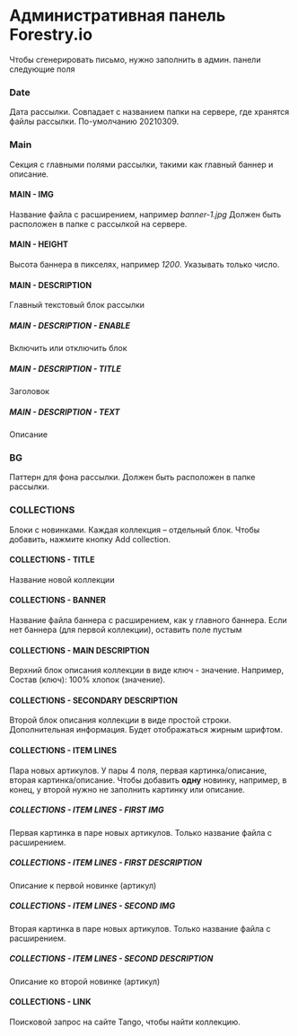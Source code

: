 # Административная панель Forestry.io

Чтобы сгенерировать письмо, нужно заполнить в админ. панели следующие поля

### Date 
Дата рассылки. Совпадает с названием папки на сервере, где хранятся файлы рассылки.
По-умолчанию 20210309.

### Main
Секция с главными полями рассылки, такими как главный баннер и описание.

#### MAIN - IMG 
Название файла с расширением, например *banner-1.jpg*
Должен быть расположен в папке с рассылкой на сервере.

#### MAIN - HEIGHT
Высота баннера в пикселях, например *1200*. Указывать только число.

#### MAIN - DESCRIPTION
Главный текстовый блок рассылки

##### MAIN - DESCRIPTION - ENABLE 
Включить или отключить блок

##### MAIN - DESCRIPTION - TITLE 
Заголовок

##### MAIN - DESCRIPTION - TEXT 
Описание

### BG
Паттерн для фона рассылки. Должен быть расположен в папке рассылки.

### COLLECTIONS
Блоки с новинками. Каждая коллекция – отдельный блок. Чтобы добавить, нажмите кнопку Add collection.

#### COLLECTIONS - TITLE
Название новой коллекции

#### COLLECTIONS - BANNER
Название файла баннера с расширением, как у главного баннера. Если нет баннера (для первой коллекции), оставить поле пустым

#### COLLECTIONS - MAIN DESCRIPTION
Верхний блок описания коллекции в виде ключ - значение.
Например, Состав (ключ): 100% хлопок (значение).

#### COLLECTIONS - SECONDARY DESCRIPTION
Второй блок описания коллекции в виде простой строки. Дополнительная информация. Будет отображаться жирным шрифтом.

#### COLLECTIONS - ITEM LINES
Пара новых артикулов. У пары 4 поля, первая картинка/описание, вторая картинка/описание. Чтобы добавить **одну** новинку, например, в конец, у второй нужно не заполнить картинку или описание.

##### COLLECTIONS - ITEM LINES - FIRST IMG
Первая картинка в паре новых артикулов. Только название файла с расширением.

##### COLLECTIONS - ITEM LINES - FIRST DESCRIPTION
Описание к первой новинке (артикул)

##### COLLECTIONS - ITEM LINES - SECOND IMG
Вторая картинка в паре новых артикулов. Только название файла с расширением.

##### COLLECTIONS - ITEM LINES - SECOND DESCRIPTION
Описание ко второй новинке (артикул)

#### COLLECTIONS - LINK
Поисковой запрос на сайте Tango, чтобы найти коллекцию.